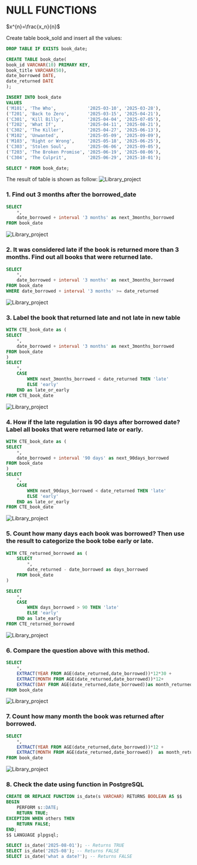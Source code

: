 # NULL FUNCTIONS

$x^{n}=\frac{x_n}{n}$

Create table book_sold and insert all the values:
```sql
DROP TABLE IF EXISTS book_date;

CREATE TABLE book_date(
book_id VARCHAR(10) PRIMARY KEY,
book_title VARCHAR(50),
date_borrowed DATE,
date_returned DATE
);

INSERT INTO book_date
VALUES
('M101', 'The Who',            '2025-03-10', '2025-03-28'),
('T201', 'Back to Zero',       '2025-03-15', '2025-04-21'),
('C301', 'Kill Billy',         '2025-04-04', '2025-07-05'),
('T202', 'What If',            '2025-04-11', '2025-08-21'),
('C302', 'The Killer',         '2025-04-27', '2025-06-13'),
('M102', 'Unwanted',           '2025-05-09', '2025-09-09'),
('M103', 'Right or Wrong',     '2025-05-18', '2025-06-25'),
('C303', 'Stolen Soul',        '2025-06-06', '2025-09-05'),
('T203', 'The Broken Promise', '2025-06-19', '2025-08-06'),
('C304', 'The Culprit',        '2025-06-29', '2025-10-01');

SELECT * FROM book_date;

```
The result of table is shown as follow:
![Library_project](https://github.com/imdwipayana/PostgreSQL/blob/main/Practice/DATE%20and%20TIME%20FUNCTION/image/data_book_datetime.png)

### 1. Find out 3 months after the borrowed_date
```sql
SELECT 
	*,
	date_borrowed + interval '3 months' as next_3months_borrowed
FROM book_date
```
![Library_project](https://github.com/imdwipayana/PostgreSQL/blob/main/Practice/DATE%20and%20TIME%20FUNCTION/image/number1.png)

### 2. It was considered late if the book is returned more than 3 months. Find out all books that were returned late.
```sql
SELECT 
	*,
	date_borrowed + interval '3 months' as next_3months_borrowed
FROM book_date
WHERE date_borrowed + interval '3 months' >= date_returned
```
![Library_project](https://github.com/imdwipayana/PostgreSQL/blob/main/Practice/DATE%20and%20TIME%20FUNCTION/image/number2.png)

### 3. Label the book that returned late and not late in new table
```sql
WITH CTE_book_date as (
SELECT
	*,
	date_borrowed + interval '3 months' as next_3months_borrowed
FROM book_date
)
SELECT
	*,
	CASE
		WHEN next_3months_borrowed < date_returned THEN 'late'
		ELSE 'early'
	END as late_or_early
FROM CTE_book_date

```
![Library_project](https://github.com/imdwipayana/PostgreSQL/blob/main/Practice/DATE%20and%20TIME%20FUNCTION/image/number3.png)

### 4. How if the late regulation is 90 days after borrowed date? Label all books that were returned late or early.
```sql
WITH CTE_book_date as (
SELECT
	*,
	date_borrowed + interval '90 days' as next_90days_borrowed
FROM book_date
)
SELECT
	*,
	CASE
		WHEN next_90days_borrowed < date_returned THEN 'late'
		ELSE 'early'
	END as late_or_early
FROM CTE_book_date
```
![Library_project](https://github.com/imdwipayana/PostgreSQL/blob/main/Practice/DATE%20and%20TIME%20FUNCTION/image/number4.png)

### 5. Count how many days each book was borrowed? Then use the result to categorize the book tobe early or late.
```sql
WITH CTE_returned_borrowed as (
	SELECT
		*,
		date_returned - date_borrowed as days_borrowed
	FROM book_date
)

SELECT 
	*,
	CASE
		WHEN days_borrowed > 90 THEN 'late'
		ELSE 'early'
	END as late_early
FROM CTE_returned_borrowed
```
![Library_project](https://github.com/imdwipayana/PostgreSQL/blob/main/Practice/DATE%20and%20TIME%20FUNCTION/image/number5.png)

### 6. Compare the question above with this method.
```sql
SELECT
	*,
	EXTRACT(YEAR FROM AGE(date_returned,date_borrowed))*12*30 +  
	EXTRACT(MONTH FROM AGE(date_returned,date_borrowed))*12+
	EXTRACT(DAY FROM AGE(date_returned,date_borrowed))as month_returned_borrowed
FROM book_date
```
![Library_project](https://github.com/imdwipayana/PostgreSQL/blob/main/Practice/DATE%20and%20TIME%20FUNCTION/image/number6.png)

### 7. Count how many month the book was returned after borrowed.
```sql
SELECT
	*,
	EXTRACT(YEAR FROM AGE(date_returned,date_borrowed))*12 +  
	EXTRACT(MONTH FROM AGE(date_returned,date_borrowed))  as month_returned_borrowed
FROM book_date
```
![Library_project](https://github.com/imdwipayana/PostgreSQL/blob/main/Practice/DATE%20and%20TIME%20FUNCTION/image/number7.png)


### 8. Check the date using function in PostgreSQL
```sql
CREATE OR REPLACE FUNCTION is_date(s VARCHAR) RETURNS BOOLEAN AS $$
BEGIN
    PERFORM s::DATE;
    RETURN TRUE;
EXCEPTION WHEN others THEN
    RETURN FALSE;
END;
$$ LANGUAGE plpgsql;

SELECT is_date('2025-08-01'); -- Returns TRUE
SELECT is_date('2025-08'); -- Returns FALSE
SELECT is_date('what a date?'); -- Returns FALSE
```




